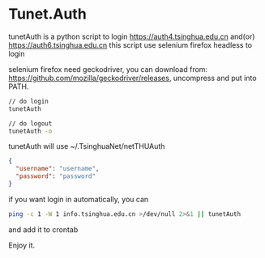 # Tunet.Auth

tunetAuth is a python script to login https://auth4.tsinghua.edu.cn and(or) https://auth6.tsinghua.edu.cn
this script use selenium firefox headless to login

selenium firefox need geckodriver, you can download from: https://github.com/mozilla/geckodriver/releases, 
uncompress and put into PATH.


```bash
// do login
tunetAuth 

// do logout
tunetAuth -o
```
tunetAuth will use ~/.TsinghuaNet/netTHUAuth
```json
{
  "username": "username",
  "password": "password"
}
```

if you want login in automatically, you can
```bash
ping -c 1 -W 1 info.tsinghua.edu.cn >/dev/null 2>&1 || tunetAuth 
```
and add it to crontab

Enjoy it.
